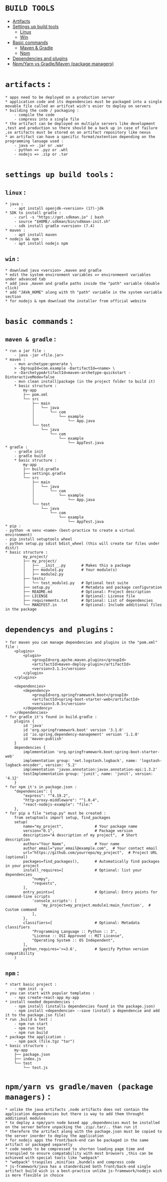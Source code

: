 # `BUILD TOOLS`

- [Artifacts](#artifacts-)
- [Settings up build tools](#settings-up-build-tools-)
    - [Linux](#linux-)
    - [Win](#win-)
- [Basic commands](#basic-commands-)
    - [Maven & Gradle](#maven--gradle-)
    - [Npm](#npm-)
- [Dependencies and plugins](#dependencys-and-plugins-)
- [Npm/Yarn vs Gradle/Maven (package managers)](#npmyarn-vs-gradlemaven-package-managers-)


# `artifacts` :

    * apps need to be deployed on a production server 
    * application code and its dependencies must be packaged into a single movable file called an artifcat wich's esier to deploy on servers 
    * building the code / packaging :
        - compile the code
        - compress into a single file
    * the artifact can be deployed on multiple servers like development ,test and production so there should be a back up in case of failure ,so artifacts must be stored on an artifact repository like nexus
    * an artifact can have a specific format/extention depending on the programming lanuage used :
        - java => .jar or .war 
        - python => .pyz or .whl
        - nodejs => .zip or .tar

# `settings up build tools` :

## `linux` :

    * java :
		- apt install openjdk-<version> (17)-jdk
	* SDK to install gradle :
		- curl -s "https://get.sdkman.io" | bash
		- source "$HOME/.sdkman/bin/sdkman-init.sh"
		- sdk install gradle <version> (7.4)
    * maven :
        - apt install maven
    * nodejs && npm :
        - apt install nodejs npm

## `win` :

    * downlowd java <version> ,maven and gradle 
    * edit the system environment variables => environmeent variables under advanced tab 
    * add java ,maven and gradle paths inside the "path" variable (double click)
    * add "JAVA_HOME" along with th "path" variable in the system variable section
    * for nodejs & npm download the installer from official website 

# `basic commands` :

## `maven & gradle` :
    * run a jar file :
        - java -jar <file.jar>
    * maven :
        - mvn archetype:generate \
        > -DgroupId=com.example -DartifactId=<name> \ 
        > -DarchetypeArtifactId=maven-archetype-quickstart -DinteractiveMode=false
        - mvn clean install|package (in the project folder to build it)
        * basic structure :  
            my-app
            ├── pom.xml
            └── src
                ├── main
                │   └── java
                │       └── com
                │           └── example
                │               └── App.java
                └── test
                    └── java
                        └── com
                            └── example
                                └── AppTest.java
    * gradle :
        - gradle init
        - gradle build
        * basic structure :
            my-app
            ├── build.gradle
            ├── settings.gradle
            └── src
                ├── main
                │   └── java
                │       └── com
                │           └── example
                │               └── App.java
                └── test
                    └── java
                        └── com
                            └── example
                                └── AppTest.java
    * pip :
    - python -m venv <name> (best-practice to create a virtual environment)
    - pip install setuptools wheel
    - python setup.py sdist bdist_wheel (this will create tar files under dist/)
    * basic structure :
            my_project/
            ├── my_project/
            │   ├── __init__.py       # Makes this a package
            │   ├── module1.py        # Your module(s)
            │   ├── module2.py
            ├── tests/
            │   └── test_module1.py   # Optional test suite
            ├── setup.py              # Metadata and package configuration
            ├── README.md             # Optional: Project description
            ├── LICENSE               # Optional: License file
            ├── requirements.txt      # Optional: List of dependencies
            └── MANIFEST.in           # Optional: Include additional files in the package
        


# `dependencys and plugins` :

    * for maven you can manage dependencies and plugins in the "pom.xml" file :
        <plugins>
            <plugin>
				<groupId>org.apche.maven.plugins</groupId>
				<artifactId>maven-deploy-plugin</artifactId>
				<version>3.1.1</version>
			</plugin>
        </plugins>

        <dependencies>
            <dependency>
                <groupId>org.springframework.boot</groupId>
                <artifactId>spring-boot-starter-web</artifactId>
                <version>3.0.5</version>
            </dependency>
        </dependencies>
    * for gradle it's found in build.gradle :
        plugins {
            id 'java'
            id 'org.springframework.boot' version '3.1.0'
            id 'io.spring.dependency-management' version '1.1.0'
            id 'maven-publish'
        }
        dependencies {
            implementation 'org.springframework.boot:spring-boot-starter-web'
            implementation group: 'net.logstash.logback', name: 'logstash-logback-encoder', version: '5.2'
            implementation 'javax.annotation:javax.annotation-api:1.3.2'
            testImplementation group: 'junit', name: 'junit', version: '4.12'
        }
    * for npm it's in package.json :
        "dependencies": {
            "express": "^4.19.2",
            "http-proxy-middleware": "^1.0.4",
            "react-nodejs-example": "file:"
        },      
    * for pip a file "setup.py" must be created :
        from setuptools import setup, find_packages
        setup(
            name="my_project",              # Your package name
            version="0.1",                  # Package version
            description="A description of my project",  # Short description
            author="Your Name",             # Your name
            author_email="your_email@example.com",  # Your contact email
            url="https://github.com/yourrepo/my_project",  # Project URL (optional)
            packages=find_packages(),       # Automatically find packages in your project
            install_requires=[              # Optional: list your dependencies
                "numpy",
                "requests",
            ],
            entry_points={                  # Optional: Entry points for command-line scripts
                'console_scripts': [
                    'my_project=my_project.module1:main_function',  # Custom command
                ],
            },
            classifiers=[                   # Optional: Metadata classifiers
                "Programming Language :: Python :: 3",
                "License :: OSI Approved :: MIT License",
                "Operating System :: OS Independent",
            ],
            python_requires='>=3.6',        # Specify Python version compatibility
        )
        



## `npm` :
    
    * start basic project :
        - npm init -y 
    * you can start with popular templates :
        - npx create-react-app my-app
    * install needed dependencies :
        - npm install (installs dependencies found in the package.json)
        - npm install <dependencie> --save (install a dependencie and add it to the package.jso file)
    * run ,build & test :
        - npm run start
        - npm run test
        - npm run build
    * package the application :
        - npm pack (file.tgz "tar")
    * basic structure :
        my-app
        ├── package.json
        ├── index.js
        └── test
            └── test.js

# `npm/yarn vs gradle/maven (package managers)` :

    * unlike the java artifacts ,node artifacts does not contain the application dependencies but there is way to add them throught additional modules
    * to deploy a npm/yarn node based app ,dependencies must be installed on the server before unpacking the .zip/.tar/.. than run it
    * therefore the artifact along with the pachage.json must be copied to the server inorder to deploy the application
    * for nodejs apps the front/back-end can be packaged in the same artifact or packaged separetly   
    * code needs to be compressed to shorten loading page time and transpiled to ensure compatability with most browsers ,this can be achieved with special tools like "webpack" 
    * "webpack" traspiles ,minifies ,bundels and compress code
    * js-framework/java has a standerdized both front/back-end single artifact build wich is a best-practice unlike js-framework/nodejs wich is more flexible in choice
